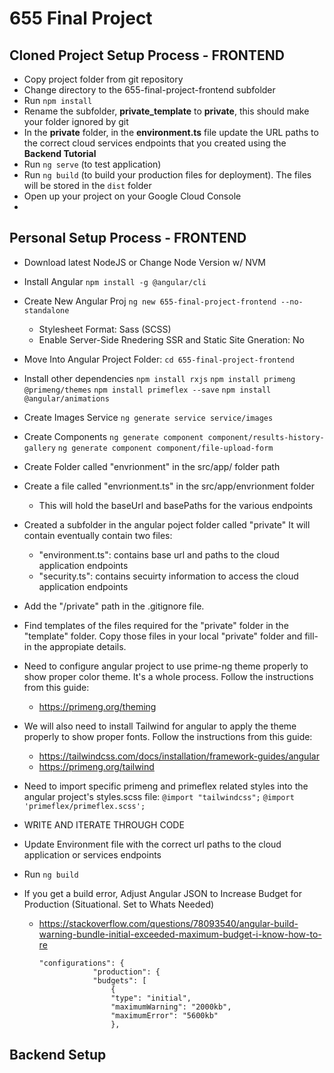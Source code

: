 # 655 Final Project

## Cloned Project Setup Process - FRONTEND

-   Copy project folder from git repository
-   Change directory to the 655-final-project-frontend subfolder
-   Run `npm install`
-   Rename the subfolder, **private_template** to **private**, this should make your folder ignored by git
-   In the **private** folder, in the **environment.ts** file update the URL paths to the correct cloud services endpoints that you created using the **Backend Tutorial**
-   Run `ng serve` (to test application)
-   Run `ng build` (to build your production files for deployment). The files will be stored in the `dist` folder
-   Open up your project on your Google Cloud Console
-

## Personal Setup Process - FRONTEND

-   Download latest NodeJS or Change Node Version w/ NVM

-   Install Angular
    `npm install -g @angular/cli`

-   Create New Angular Proj
    `ng new 655-final-project-frontend --no-standalone`

    -   Stylesheet Format: Sass (SCSS)
    -   Enable Server-Side Rnedering SSR and Static Site Gneration: No

-   Move Into Angular Project Folder: `cd 655-final-project-frontend`

-   Install other dependencies
    `npm install rxjs`
    `npm install primeng @primeng/themes`
    `npm install primeflex --save`
    `npm install @angular/animations`

-   Create Images Service
    `ng generate service service/images`

-   Create Components
    `ng generate component component/results-history-gallery`
    `ng generate component component/file-upload-form`

-   Create Folder called "envrionment" in the src/app/ folder path
-   Create a file called "envrionment.ts" in the src/app/envrionment folder

    -   This will hold the baseUrl and basePaths for the various endpoints

-   Created a subfolder in the angular poject folder called "private" It will contain eventually contain two files:

    -   "environment.ts": contains base url and paths to the cloud application endpoints
    -   "security.ts": contains secuirty information to access the cloud application endpoints

-   Add the "/private" path in the .gitignore file.

-   Find templates of the files required for the "private" folder in the "template" folder. Copy those files in your local "private" folder and fill-in the appropiate details.

-   Need to configure angular project to use prime-ng theme properly to show proper color theme. It's a whole process. Follow the instructions from this guide:

    -   https://primeng.org/theming

-   We will also need to install Tailwind for angular to apply the theme properly to show proper fonts. Follow the instructions from this guide:

    -   https://tailwindcss.com/docs/installation/framework-guides/angular
    -   https://primeng.org/tailwind

-   Need to import specific primeng and primeflex related styles into the angular project's styles.scss file:
    `@import "tailwindcss";`
    `@import 'primeflex/primeflex.scss';`

-   WRITE AND ITERATE THROUGH CODE

-   Update Environment file with the correct url paths to the cloud application or services endpoints

-   Run `ng build`

-   If you get a build error, Adjust Angular JSON to Increase Budget for Production (Situational. Set to Whats Needed)

    -   https://stackoverflow.com/questions/78093540/angular-build-warning-bundle-initial-exceeded-maximum-budget-i-know-how-to-re

        ```
        "configurations": {
                    "production": {
                    "budgets": [
                        {
                        "type": "initial",
                        "maximumWarning": "2000kb",
                        "maximumError": "5600kb"
                        },
        ```

## Backend Setup
